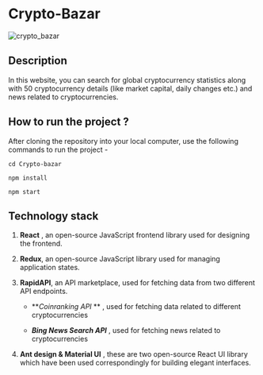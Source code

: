 # Crypto-Bazar



![crypto_bazar](https://user-images.githubusercontent.com/52010932/187269665-30f34b7a-e725-458d-8be6-c7265bc07fb9.png)



## Description



In this website, you can search for global cryptocurrency statistics along with 50 cryptocurrency details (like market capital, daily changes etc.) and news related to cryptocurrencies.



## How to run the project ?



After cloning the repository into your local computer, use the following commands to run the project -

```react
cd Crypto-bazar

npm install

npm start
```



## Technology stack



1. **React** , an open-source JavaScript frontend library used for designing the frontend.

   

2. **Redux**, an open-source JavaScript library used for managing application states.

   

3. **RapidAPI**, an API marketplace, used for fetching data from two different API endpoints.

   - **_Coinranking API_ ** , used for fetching data related to different cryptocurrencies

   - **_Bing News Search API_** , used for fetching news related to cryptocurrencies

     

4. **Ant design & Material UI** , these are two open-source React UI library which have been used correspondingly for building elegant interfaces.